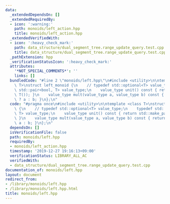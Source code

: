 ```yaml
---
data:
  _extendedDependsOn: []
  _extendedRequiredBy:
  - icon: ':warning:'
    path: monoids/left_action.hpp
    title: monoids/left_action.hpp
  _extendedVerifiedWith:
  - icon: ':heavy_check_mark:'
    path: data_structure/dual_segment_tree.range_update_query.test.cpp
    title: data_structure/dual_segment_tree.range_update_query.test.cpp
  _pathExtension: hpp
  _verificationStatusIcon: ':heavy_check_mark:'
  attributes:
    '*NOT_SPECIAL_COMMENTS*': ''
    links: []
  bundledCode: "#line 2 \"monoids/left.hpp\"\n#include <utility>\n\ntemplate <class\
    \ T>\nstruct left_monoid {\n    // typedef std::optional<T> value_type;\n    typedef\
    \ std::pair<bool, T> value_type;\n    value_type unit() const { return std::make_pair(false,\
    \ T()); }\n    value_type mult(value_type a, value_type b) const { return a.first\
    \ ? a : b; }\n};\n"
  code: "#pragma once\n#include <utility>\n\ntemplate <class T>\nstruct left_monoid\
    \ {\n    // typedef std::optional<T> value_type;\n    typedef std::pair<bool,\
    \ T> value_type;\n    value_type unit() const { return std::make_pair(false, T());\
    \ }\n    value_type mult(value_type a, value_type b) const { return a.first ?\
    \ a : b; }\n};\n"
  dependsOn: []
  isVerificationFile: false
  path: monoids/left.hpp
  requiredBy:
  - monoids/left_action.hpp
  timestamp: '2019-12-27 19:16:13+09:00'
  verificationStatus: LIBRARY_ALL_AC
  verifiedWith:
  - data_structure/dual_segment_tree.range_update_query.test.cpp
documentation_of: monoids/left.hpp
layout: document
redirect_from:
- /library/monoids/left.hpp
- /library/monoids/left.hpp.html
title: monoids/left.hpp
---
```

